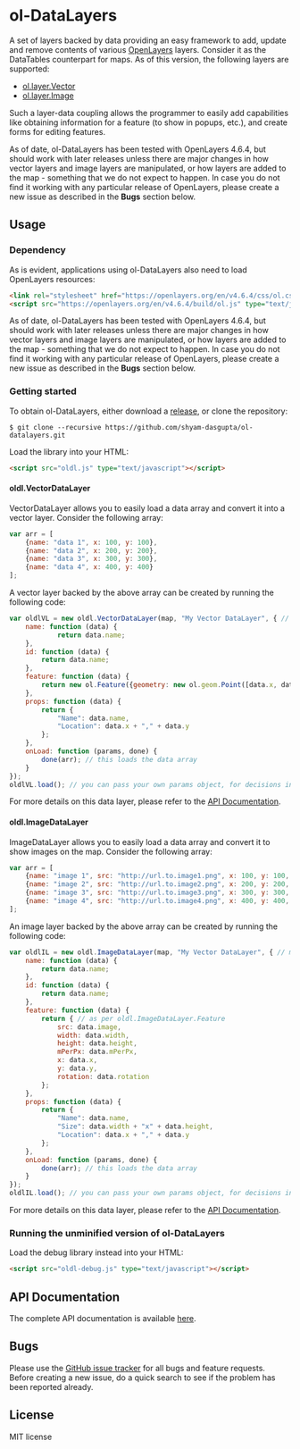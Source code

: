 # ol-DataLayers
A set of layers backed by data providing an easy framework to add, update and remove contents of various [OpenLayers](http://openlayers.org) layers. Consider it as the DataTables counterpart for maps. As of this version, the following layers are supported:
* [ol.layer.Vector](http://openlayers.org/en/latest/apidoc/ol.layer.Vector.html)
* [ol.layer.Image](http://openlayers.org/en/latest/apidoc/ol.layer.Image.html)

Such a layer-data coupling allows the programmer to easily add capabilities like obtaining information
for a feature (to show in popups, etc.), and create forms for editing features.

As of date, ol-DataLayers has been tested with OpenLayers 4.6.4, but should work with later releases unless there are major changes in how vector layers and image layers are manipulated, or how layers are added to the map - something that we do not expect to happen. In case you do not find it working with any particular release of OpenLayers, please create a new issue as described in the **Bugs** section below.

## Usage

### Dependency
As is evident, applications using ol-DataLayers also need to load OpenLayers resources:
```html
<link rel="stylesheet" href="https://openlayers.org/en/v4.6.4/css/ol.css" type="text/css">
<script src="https://openlayers.org/en/v4.6.4/build/ol.js" type="text/javascript"></script>
```
As of date, ol-DataLayers has been tested with OpenLayers 4.6.4, but should work with later releases unless there are major changes in how vector layers and image layers are manipulated, or how layers are added to the map - something that we do not expect to happen. In case you do not find it working with any particular release of OpenLayers, please create a new issue as described in the **Bugs** section below.

### Getting started

To obtain ol-DataLayers, either download a [release](https://github.com/shyam-dasgupta/ol-datalayers/releases), or clone the repository:

    $ git clone --recursive https://github.com/shyam-dasgupta/ol-datalayers.git
    

Load the library into your HTML:

```html
<script src="oldl.js" type="text/javascript"></script>
```
#### oldl.VectorDataLayer
VectorDataLayer allows you to easily load a data array and convert it into a vector layer. Consider the following array:
```js
var arr = [
	{name: "data 1", x: 100, y: 100},
	{name: "data 2", x: 200, y: 200},
	{name: "data 3", x: 300, y: 300},
	{name: "data 4", x: 400, y: 400}
];
```
A vector layer backed by the above array can be created by running the following code:
```js
var oldlVL = new oldl.VectorDataLayer(map, "My Vector DataLayer", { // map is the ol.Map instance
	name: function (data) {
    		return data.name;
	},
	id: function (data) {
		return data.name;
	},
	feature: function (data) {
		return new ol.Feature({geometry: new ol.geom.Point([data.x, data.y])});
	},
	props: function (data) {
		return {
			"Name": data.name,
			"Location": data.x + "," + data.y
		};
	},
	onLoad: function (params, done) {
		done(arr); // this loads the data array
	}
});
oldlVL.load(); // you can pass your own params object, for decisions in onLoad()
```

For more details on this data layer, please refer to the [API Documentation](https://github.com/shyam-dasgupta/ol-datalayers/blob/master/API.md).

#### oldl.ImageDataLayer
ImageDataLayer allows you to easily load a data array and convert it to show images on the map. Consider the following array:
```js
var arr = [
	{name: "image 1", src: "http://url.to.image1.png", x: 100, y: 100, mpp: 0.1, width: 10, height: 15},
	{name: "image 2", src: "http://url.to.image2.png", x: 200, y: 200, mpp: 0.1, width: 20, height: 25},
	{name: "image 3", src: "http://url.to.image3.png", x: 300, y: 300, mpp: 0.1, width: 30, height: 35},
	{name: "image 4", src: "http://url.to.image4.png", x: 400, y: 400, mpp: 0.1, width: 40, height: 45}
];
```
An image layer backed by the above array can be created by running the following code:
```js
var oldlIL = new oldl.ImageDataLayer(map, "My Vector DataLayer", { // map is the ol.Map instance
	name: function (data) {
		return data.name;
	},
	id: function (data) {
		return data.name;
	},
	feature: function (data) {
		return { // as per oldl.ImageDataLayer.Feature
			src: data.image,
			width: data.width,
			height: data.height,
			mPerPx: data.mPerPx,
			x: data.x,
			y: data.y,
			rotation: data.rotation
		};
	},
	props: function (data) {
		return {
			"Name": data.name,
			"Size": data.width + "x" + data.height,
			"Location": data.x + "," + data.y
		};
	},
	onLoad: function (params, done) {
		done(arr); // this loads the data array
	}
});
oldlIL.load(); // you can pass your own params object, for decisions in onLoad()
```

For more details on this data layer, please refer to the [API Documentation](https://github.com/shyam-dasgupta/ol-datalayers/blob/master/API.md).

### Running the unminified version of ol-DataLayers

Load the debug library instead into your HTML:

```html
<script src="oldl-debug.js" type="text/javascript"></script>
```

## API Documentation
The complete API documentation is available [here](https://github.com/shyam-dasgupta/ol-datalayers/blob/master/API.md).

## Bugs
Please use the [GitHub issue tracker](https://github.com/shyam-dasgupta/ol-datalayers/issues) for all bugs and feature requests. Before creating a new issue, do a quick search to see if the problem has been reported already.


## License
MIT license
